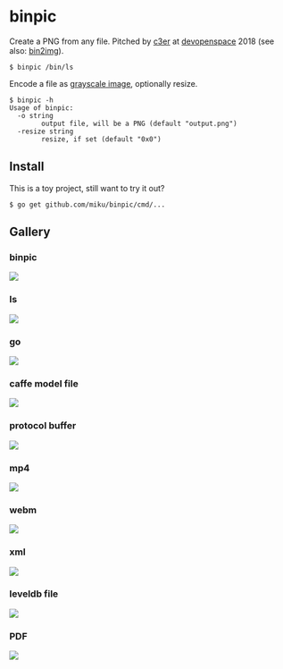 # binpic

Create a PNG from any file. Pitched by [c3er](https://github.com/c3er) at
[devopenspace](https://twitter.com/devopenspace) 2018 (see also:
[bin2img](https://github.com/c3er/bin2img)).

```shell
$ binpic /bin/ls
```

Encode a file as [grayscale image](https://golang.org/pkg/image/#Gray), optionally resize.

```shell
$ binpic -h
Usage of binpic:
  -o string
        output file, will be a PNG (default "output.png")
  -resize string
        resize, if set (default "0x0")
```
## Install

This is a toy project, still want to try it out?

```shell
$ go get github.com/miku/binpic/cmd/...
```

## Gallery

### binpic

![](output.png)

### ls

![](gallery/ls.png)

### go

![](gallery/go.png)

### caffe model file

![](gallery/lenet.png)

### protocol buffer

![](gallery/pb.png)

### mp4

![](gallery/mp4.png)

### webm

![](gallery/webm.png)

### xml

![](gallery/xml.png)

### leveldb file

![](gallery/ldb.png)

### PDF

![](gallery/pdf.png)

